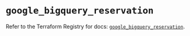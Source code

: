 # `google_bigquery_reservation`

Refer to the Terraform Registry for docs: [`google_bigquery_reservation`](https://registry.terraform.io/providers/hashicorp/google/6.20.0/docs/resources/bigquery_reservation).
